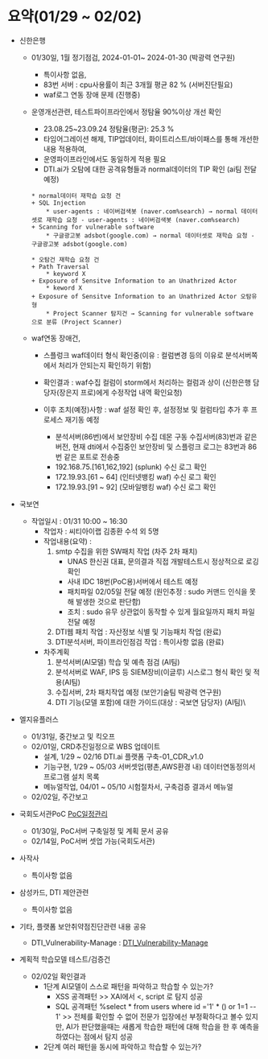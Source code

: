 # 요약(01/29 ~ 02/02)

* 신한은행
    * 01/30일, 1월 정기점검, 2024-01-01~ 2024-01-30 (박광력 연구원)
        - 특이사항 없음, 
        - 83번 서버 : cpu사용률이 최근 3개월 평균 82 % (서버진단필요)
        - waf로그 연동 장애 문제 (진행중)
    * 운영개선관련, 테스트파이프라인에서 정탐율 90%이상 개선 확인
        - 23.08.25~23.09.24 정탐율(평균):  25.3 %
        - 타임어그레이션 해제, TIP업데이터, 화이트리스트/바이패스를 통해 개선한 내용 적용하여, 
        - 운영파이프라인에서도 동일하게 적용 필요
        - DTI.ai가 오탐에 대한 공격유형들과 normal데이터의 TIP 확인 (ai팀 전달 예정)

        ```
        * normal데이터 재학습 요청 건
        + SQL Injection 
            * user-agents : 네이버검색봇 (naver.com%search) → normal 데이터셋로 재학습 요청 - user-agents : 네이버검색봇 (naver.com%search)
        + Scanning for vulnerable software 
            * 구글광고봇 adsbot(google.com) → normal 데이터셋로 재학습 요청 - 구글광고봇 adsbot(google.com)

        * 오탐건 재학습 요청 건
        + Path Traversal 
            * keyword X 
        + Exposure of Sensitve Information to an Unathrized Actor 
            * keword X
        + Exposure of Sensitve Information to an Unathrized Actor 오탐유형
            * Project Scanner 탐지건 → Scanning for vulnerable software 으로 분류 (Project Scanner)
        ```

    * waf연동 장애건,
        - 스플렁크 waf데이터 형식 확인중(이유 : 컬럼변경 등의 이유로 분석서버쪽에서 처리가 안되는지 확인하기 위함)
        - 확인결과 : waf수집 컬럼이 storm에서 처리하는 컬럼과 상이 (신한은행 담당자(장은지 프로)에게 수정작업 내역 확인요청)
        - 이후 조치(예정)사항 : waf 설정 확인 후, 설정정보 및 컬럼타입 추가 후 프로세스 재기동 예정

            - 분석서버(86번)에서 보안장비 수집 데몬 구동
              수집서버(83)번과 같은 버전, 현재 dti에서 수집중인 보안장비 및 스플렁크 로그는 83번과 86번 같은 포트로 전송중
            - 192.168.75.[161,162,192] (splunk) 수신 로그 확인
            - 172.19.93.[61 ~ 64] (인터넷뱅킹 waf) 수신 로그 확인
            - 172.19.93.[91 ~ 92] (모바일뱅킹 waf) 수신 로그 확인

* 국보연 
    * 작업일시 : 01/31 10:00 ~ 16:30
        - 작업자 : 씨티아이랩 김종환 수석 외 5명
        - 작업내용(요약) : 
            1) smtp 수집을 위한 SW패치 작업 (차주 2차 패치)
                * UNAS 한신권 대표, 문의결과 직접 개발테스트시 정상적으로 로깅 확인
                * 사내 IDC 18번(PoC용)서버에서 테스트 예정
                * 패치파일 02/05일 전달 예정 (원인추정 : sudo 커맨드 인식을 못해 발생한 것으로 판단함)
                * 조치 : sudo 유무 상관없이 동작할 수 있게 월요일까지 패치 파일 전달 예정
            2) DTI웹 패치 작업 : 자산정보 식별 및 기능패치 작업 (완료)
            3) DTI분석서버, 파이프라인점검 작업 : 특이사항 없음 (완료)
        - 차주계획
            1) 분석서버(AI모델) 학습 및 예측 점검 (AI팀)
            2) 분석서버로 WAF, IPS 등 SIEM장비(이글루) 시스로그 형식 확인 및 적용(AI팀)
            3) 수집서버, 2차 패치작업 예정 (보안기술팀 박광력 연구원)
            3) DTI 기능(모델 포함)에 대한 가이드(대상 : 국보연 담당자) (AI팀)\

* 엘지유플러스
    * 01/31일, 중간보고 및 킥오프
    * 02/01일, CRD추진일정으로 WBS 업데이트
        - 설계, 1/29 ~ 02/16
            DTI.ai 플랫폼 구축-01_CDR_v1.0
        - 기능구현, 1/29 ~ 05/03
            서버셋업(평촌,AWS환경 내)
            데이터연동정의서
            프로그램 설치 목록
        - 메뉴얼작업, 04/01 ~ 05/10
            시험절차서, 구축검증 결과서
            메뉴얼
    * 02/02일, 주간보고
    
* 국회도서관PoC [PoC일정관리](https://github.com/orgs/CTILabKR/projects/17)
    * 01/30일, PoC서버 구축일정 및 계획 문서 공유
    * 02/14일, PoC서버 셋업 가능(국회도서관)

* 사작사
    * 특이사항 없음
    
* 삼성카드, DTI 제안관련
    * 특이사항 없음

* 기타, 플랫폼 보안취약점진단관련 내용 공유
    * DTI_Vulnerability-Manage : [DTI_Vulnerability-Manage](https://github.com/orgs/CTILabKR/projects/21/views/1?sliceBy%5Bvalue%5D=_noValue)

* 계획적 학습모델 테스트/검증건
    * 02/02일 확인결과
        * 1단계 AI모델이 스스로 패턴을 파악하고 학습할 수 있는가?
	        - XSS 공격패턴 <script>alert(1);</script>							    >> XAI에서 <, script 로 탐지 성공
	        - SQL 공격패턴 %select * from users where id  ='1' * (\) or 1=1 -- 1' 	>> 전체를 확인할 수 없어 전문가 입장에선 부정확하다고 볼수 있지만, AI가 판단했을때는 새롭게 학습한 패턴에 대해 학습을 한 후 예측을 하였다는 점에서 탐지 성공
        * 2단계 여러 패턴을 동시에 파악하고 학습할 수 있는가?
